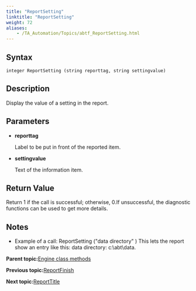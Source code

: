 ```yaml
--- 
title: "ReportSetting"
linktitle: "ReportSetting"
weight: 72
aliases: 
    - /TA_Automation/Topics/abtf_ReportSetting.html
---
```


## Syntax

`integer ReportSetting (string reporttag, string settingvalue)`

## Description

Display the value of a setting in the report.

## Parameters

-   **reporttag**

    Label to be put in front of the reported item.

-   **settingvalue**

    Text of the information item.


## Return Value

Return 1 if the call is successful; otherwise, 0.If unsuccessful, the diagnostic functions can be used to get more details.

## Notes

-   Example of a call: ReportSetting \("data directory" \) This lets the report show an entry like this: data directory: c:\\abt\\data.

**Parent topic:**[Engine class methods](/TA_Automation/Topics/abtf_Engine_classes.html)

**Previous topic:**[ReportFinish](/TA_Automation/Topics/abtf_ReportFinish.html)

**Next topic:**[ReportTitle](/TA_Automation/Topics/abtf_ReportTitle.html)

